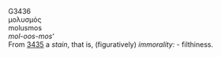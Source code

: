 <body>
  <p>G3436<br>  μολυσμός  <br> molusmos  <br><i>mol-oos-mos‘ </i><br>From <a href="g3435.htm">3435</a>  a <i>stain</i>, that is, (figuratively) <i>immorality:</i> - filthiness.<br></p>
 </body>